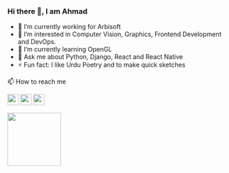 ### Hi there 👋, I am Ahmad 

- 🔭 I’m currently working for Arbisoft
- 👀 I’m interested in Computer Vision, Graphics, Frontend Development and DevOps.
- 🌱 I’m currently learning OpenGL 
- 💬 Ask me about Python, Django, React and React Native
- ⚡ Fun fact: I like Urdu Poetry and to make quick sketches

📫 How to reach me
<p>
  <a href="mailto:ahmadnaeemk12@gmail.com"><img src="https://img.shields.io/badge/-Email-white?&style=for-the-badge&logo=gmail&logoColor=EA4335" height=25></a> <a href="https://www.instagram.com/ahm3dnaeem/"><img src="https://img.shields.io/badge/-Instagram-white?&style=for-the-badge&logo=instagram&logoColor=deepPink" height=25></a> <a href="https://www.linkedin.com/in/muhammad-ahmad-naeem-aa2614185"><img src="https://img.shields.io/badge/-LinkedIn-white?&style=for-the-badge&logo=linkedin&logoColor=0A66C2" height=25></a>
</p
 
<!-- 
<div style="width:100%;">
    <img src="https://komarev.com/ghpvc/?username=AhmadNaeemK&style=flat-square&color=blue" alt="" style="width:120px;"/>
</div>

<!-- ![Ahmad's Top 5 used langs](https://github-readme-stats.vercel.app/api/top-langs/?username=AhmadNaeemK&langs_count=5&theme=dark) -->


